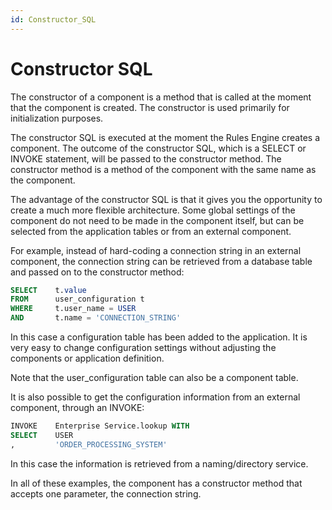 ```yaml
---
id: Constructor_SQL
---
```


# Constructor SQL

The constructor of a component is a method that is called at the moment that the component is created. The constructor is used primarily for initialization purposes.

The constructor SQL is executed at the moment the Rules Engine creates a component. The outcome of the constructor SQL, which is a SELECT or INVOKE statement, will be passed to the constructor method. The constructor method is a method of the component with the same name as the component.

The advantage of the constructor SQL is that it gives you the opportunity to create a much more flexible architecture. Some global settings of the component do not need to be made in the component itself, but can be selected from the application tables or from an external component.

For example, instead of hard-coding a connection string in an external component, the connection string can be retrieved from a database table and passed on to the constructor method:

```sql
SELECT    t.value
FROM      user_configuration t
WHERE     t.user_name = USER
AND       t.name = 'CONNECTION_STRING'

```

In this case a configuration table has been added to the application. It is very easy to change configuration settings without adjusting the components or application definition.

Note that the user_configuration table can also be a component table.

It is also possible to get the configuration information from an external component, through an INVOKE:

```sql
INVOKE    Enterprise Service.lookup WITH
SELECT    USER
,         'ORDER_PROCESSING_SYSTEM'

```

In this case the information is retrieved from a naming/directory service.

In all of these examples, the component has a constructor method that accepts one parameter, the connection string.